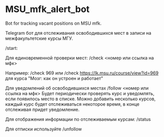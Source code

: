 # MSU_mfk_alert_bot
Bot for tracking vacant positions on MSU mfk.

Telegram бот для отслеживания освободившихся мест в записи на межфакультетские курсы МГУ.


/start:

Для единовременной проверки мест:
/check <номер или ссылка на мфк>

Например:
/check 969 
или 
/check https://lk.msu.ru/course/view?id=969
для курса "Мозг: как он устроен и работает"

Для уведомлений об освободившихся местах
/follow <номер или ссылка на мфк>
Будет периодически проверять курс и уведомлять,
если появилось место в списке.
Можно добавить несколько курсов,
каждый курс будет отслеживаться некоторое время,
в конце отслеживая придет уведомление.

Для отображения информации по отслеживаемым курсам:
/status

Для отписки используйте /unfollow
